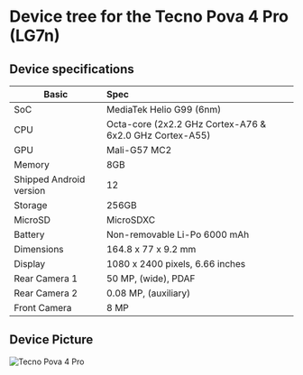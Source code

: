 # Device tree for the Tecno Pova 4 Pro (LG7n)

## Device specifications

| Basic                   | Spec                                                        |
| ----------------------- | :---------------------------------------------------------- |
| SoC                     | MediaTek Helio G99 (6nm)                                    |
| CPU                     | Octa-core (2x2.2 GHz Cortex-A76 & 6x2.0 GHz Cortex-A55)     |
| GPU                     | Mali-G57 MC2                                                |
| Memory                  | 8GB                                                         |
| Shipped Android version | 12                                                          |
| Storage                 | 256GB                                                       |
| MicroSD                 | MicroSDXC                                                          |
| Battery                 | Non-removable Li-Po 6000 mAh                                |
| Dimensions              | 164.8 x 77 x 9.2 mm                                         |
| Display                 | 1080 x 2400 pixels, 6.66 inches                             |
| Rear Camera 1           | 50 MP, (wide), PDAF                                         |
| Rear Camera 2           | 0.08 MP, (auxiliary)                                        |
| Front Camera            | 8 MP                                                        |


## Device Picture

![Tecno Pova 4 Pro](https://fdn2.gsmarena.com/vv/pics/tecno/tecno-pova4-pro-1.jpg)

